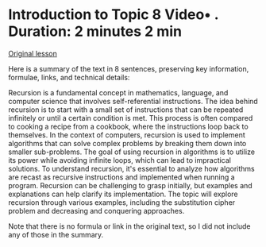 # Introduction to Topic 8 Video• . Duration: 2 minutes 2 min

[Original lesson](https://www.coursera.org/learn/uol-algorithms-and-data-structures-1/lecture/iNHz4/introduction-to-topic-8)

Here is a summary of the text in 8 sentences, preserving key information, formulae, links, and technical details:

Recursion is a fundamental concept in mathematics, language, and computer science that involves self-referential instructions. The idea behind recursion is to start with a small set of instructions that can be repeated infinitely or until a certain condition is met. This process is often compared to cooking a recipe from a cookbook, where the instructions loop back to themselves. In the context of computers, recursion is used to implement algorithms that can solve complex problems by breaking them down into smaller sub-problems. The goal of using recursion in algorithms is to utilize its power while avoiding infinite loops, which can lead to impractical solutions. To understand recursion, it's essential to analyze how algorithms are recast as recursive instructions and implemented when running a program. Recursion can be challenging to grasp initially, but examples and explanations can help clarify its implementation. The topic will explore recursion through various examples, including the substitution cipher problem and decreasing and conquering approaches.

Note that there is no formula or link in the original text, so I did not include any of those in the summary.

